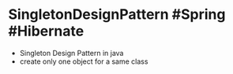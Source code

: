 # SingletonDesignPattern #Spring #Hibernate
- Singleton Design Pattern in java
- create only one object for a same class
